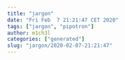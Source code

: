 ```yaml
---
title: "jargon"
date: "Fri Feb  7 21:21:47 CET 2020"
tags: ["jargon", "pipotron"]
author: m1ch3l
categories: ["generated"]
slug: "jargon/2020-02-07-21:21:47"
---
```



